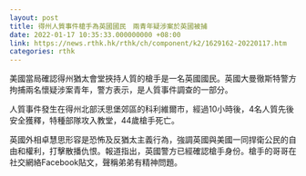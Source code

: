 ```yaml
---
layout: post
title: 得州人質事件槍手為英國國民　兩青年疑涉案於英國被捕
date: 2022-01-17 10:35:33.000000000 +08:00
link: https://news.rthk.hk/rthk/ch/component/k2/1629162-20220117.htm
categories: rthk
---
```


美國當局確認得州猶太會堂挾持人質的槍手是一名英國國民。英國大曼徹斯特警方拘捕兩名懷疑涉案青年，警方表示，是人質事件調查的一部分。

人質事件發生在得州北部沃思堡郊區的科利維爾市，經過10小時後，4名人質先後安全獲釋，特種部隊攻入教堂，44歲槍手死亡。

英國外相卓慧思形容是恐怖及反猶太主義行為，強調英國與美國一同捍衛公民的自由和權利，打擊散播仇恨。報道指出，英國警方已經確認槍手身份。槍手的哥哥在社交網絡Facebook貼文，聲稱弟弟有精神問題。
